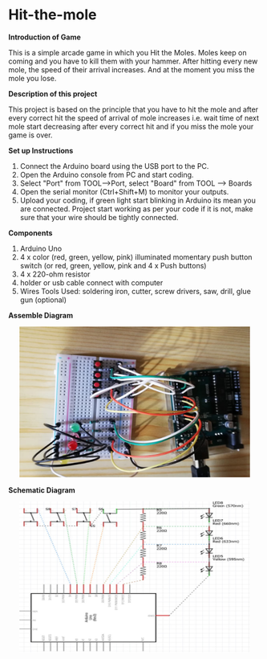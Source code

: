 # Hit-the-mole

****Introduction of Game****

This is a simple arcade game in which you Hit the Moles. Moles keep on coming and you have to kill them with your hammer. After hitting every new mole, the speed of their arrival increases. And at the moment you miss the mole you lose.

**Description of this project**

This project is based on the principle that you have to hit the mole and after every correct hit the speed of arrival of mole increases i.e. wait time of next mole start decreasing after every correct hit and if you miss the mole your game is over.

**Set up Instructions**
1.	Connect the Arduino board using the USB port to the PC.
2.	Open the Arduino console from PC and start coding.
3.	Select "Port" from TOOL-->Port, select "Board" from TOOL --> Boards
4.	Open the serial monitor (Ctrl+Shift+M) to monitor your outputs.
5.	Upload your coding, if green light start blinking in Arduino its mean you are connected. Project start working as per your code if it is not, make sure that your wire should be tightly connected.

**Components**
1.	Arduino Uno
2.	4 x color (red, green, yellow, pink) illuminated momentary push button switch (or red, green, yellow, pink and 4 x Push buttons)
3.	4 x 220-ohm resistor
4.	holder or usb cable connect with computer
5.	Wires
Tools Used: soldering iron, cutter, screw drivers, saw, drill, glue gun (optional)

<!---
![](Assemble1.jpeg?v=4&s=200)
![](Schematic%20Dig.jpg)
<img src="Assemble1.jpeg" align="center" width="300" height="250">
<img src="Schematic%20Dig.jpg" align="center" width="300" height="250">
-->

**Assemble Diagram**

<p align="center">
  <img width="460" height="300" src="Assemble1.jpeg"/460/300">                                                         
</p>

**Schematic Diagram**

<p align="center">
  <img width="460" height="300" src="Schematic%20Dig.jpg"/460/300">                                                           
</p>






